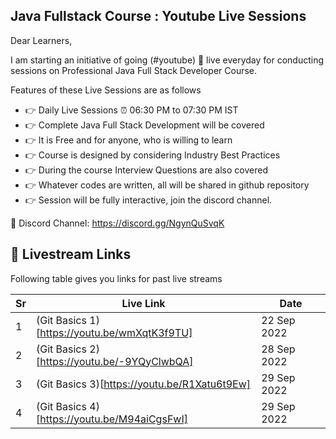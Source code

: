 ## Java Fullstack Course : Youtube Live Sessions

Dear Learners,

I am starting an initiative of going (#youtube) 🔴 live everyday for conducting sessions on Professional Java Full Stack Developer Course.  

Features of these Live Sessions are as follows
- 👉 Daily Live Sessions ⏰ 06:30 PM to 07:30 PM IST
- 👉 Complete Java Full Stack Development will be covered
- 👉 It is Free and for anyone, who is willing to learn
- 👉 Course is designed by considering Industry Best Practices
- 👉 During the course Interview Questions are also covered
- 👉 Whatever codes are written, all will be shared in github repository 
- 👉 Session will be fully interactive, join the discord channel. 

🔗 Discord Channel: https://discord.gg/NgynQuSvqK

## 🔴 Livestream Links

Following table gives you links for past live streams

| Sr | Live Link |Date |
| ------ | ------ | ------ |
|1| (Git Basics 1)[https://youtu.be/wmXqtK3f9TU] | 22 Sep 2022 |
|2| (Git Basics 2)[https://youtu.be/-9YQyClwbQA] | 28 Sep 2022 |
|3| (Git Basics 3)[https://youtu.be/R1Xatu6t9Ew] | 29 Sep 2022 |
|4| (Git Basics 4)[https://youtu.be/M94aiCgsFwI] | 29 Sep 2022 |
